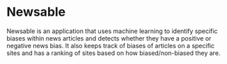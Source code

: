 # Newsable
Newsable is an application that uses machine learning to identify specific biases within news articles and detects whether they have a positive or negative news bias. It also keeps track of biases of articles on a specific sites and has a ranking of sites based on how biased/non-biased they are.
